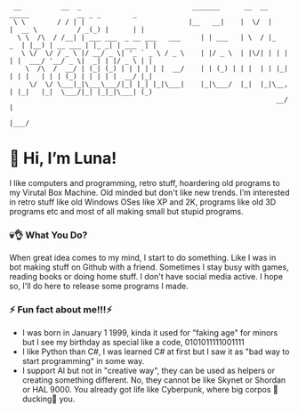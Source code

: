 ```

 __          __  _                            _______      __  __         _____            __ _ _        _ 
 \ \        / / | |                          |__   __|    |  \/  |       |  __ \          / _(_) |      | |
  \ \  /\  / /__| | ___ ___  _ __ ___   ___     | | ___   | \  / |_   _  | |__) | __ ___ | |_ _| | ___  | |
   \ \/  \/ / _ \ |/ __/ _ \| '_ ` _ \ / _ \    | |/ _ \  | |\/| | | | | |  ___/ '__/ _ \|  _| | |/ _ \ | |
    \  /\  /  __/ | (_| (_) | | | | | |  __/    | | (_) | | |  | | |_| | | |   | | | (_) | | | | |  __/ |_|
     \/  \/ \___|_|\___\___/|_| |_| |_|\___|    |_|\___/  |_|  |_|\__, | |_|   |_|  \___/|_| |_|_|\___| (_)
                                                                   __/ |                                   
                                                                  |___/                                    

```

# 👋 Hi, I’m Luna! 
I like computers and programming, retro stuff, hoardering old programs to my Virutal Box Machine. Old minded but don't like new trends. I’m interested in retro stuff like old Windows OSes like XP and 2K, programs like old 3D programs etc and most of all making small but stupid programs.

### 💀👌 What You Do?
When great idea comes to my mind, I start to do something. Like I was in bot making stuff on Github with a friend. Sometimes I stay busy with games, reading books or doing home stuff. I don't have social media active. I hope so, I'll do here to release some programs I made.

### ⚡ Fun fact about me!!!⚡
- I was born in January 1 1999, kinda it used for "faking age" for minors but I see my birthday as special like a code, 0101011111001111
- I like Python than C#, I was learned C# at first but I saw it as "bad way to start programming" in some way.
- I support AI but not in "creative way", they can be used as helpers or creating something different. No, they cannot be like Skynet or Shordan or HAL 9000. You already got life like Cyberpunk, where big corpos 🦆ducking🦆 you.

<!---
TheSparrowhawk1999/TheSparrowhawk1999 is a ✨ special ✨ repository because its `README.md` (this file) appears on your GitHub profile.
You can click the Preview link to take a look at your changes.
--->

